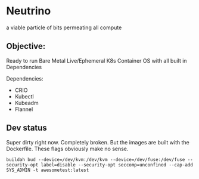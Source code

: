 # Neutrino
a viable particle of bits permeating all compute

## Objective:
Ready to run Bare Metal Live/Ephemeral K8s Container OS with all built in Dependencies

Dependencies:
  - CRIO
  - Kubectl
  - Kubeadm
  - Flannel

## Dev status

Super dirty right now. Completely broken. But the images are built with the Dockerfile. These flags obviously make no sense.

```
buildah bud --device=/dev/kvm:/dev/kvm --device=/dev/fuse:/dev/fuse --security-opt label=disable --security-opt seccomp=unconfined --cap-add SYS_ADMIN -t awesometest:latest
```